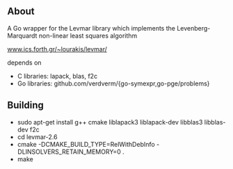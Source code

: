 About
-----

A Go wrapper for the Levmar library which implements the Levenberg-Marquardt non-linear least squares algorithm

www.ics.forth.gr/~lourakis/levmar/

depends on 
- C libraries:   lapack, blas, f2c
- Go libraries:  github.com/verdverm/{go-symexpr,go-pge/problems}


Building
--------

- sudo apt-get install g++ cmake liblapack3 liblapack-dev libblas3 libblas-dev f2c 
- cd levmar-2.6
- cmake -DCMAKE_BUILD_TYPE=RelWithDebInfo -DLINSOLVERS_RETAIN_MEMORY=0 .
- make

